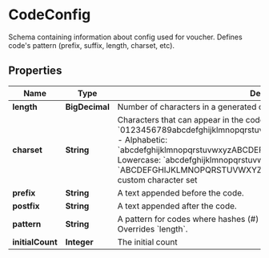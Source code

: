 

# CodeConfig

Schema containing information about config used for voucher. Defines code's pattern (prefix, suffix, length, charset, etc).

## Properties

| Name | Type | Description | Notes |
|------------ | ------------- | ------------- | -------------|
|**length** | **BigDecimal** | Number of characters in a generated code (excluding prefix and postfix). |  [optional] |
|**charset** | **String** | Characters that can appear in the code.    Examples:  - Alphanumeric: &#x60;0123456789abcdefghijklmnopqrstuvwxyzABCDEFGHIJKLMNOPQRSTUVWXYZ&#x60;  - Alphabetic: &#x60;abcdefghijklmnopqrstuvwxyzABCDEFGHIJKLMNOPQRSTUVWXYZ&#x60;  - Alphabetic Lowercase: &#x60;abcdefghijklmnopqrstuvwxyz&#x60;  - Alphabetic Uppercase: &#x60;ABCDEFGHIJKLMNOPQRSTUVWXYZ&#x60;  - Numbers: &#x60;0123456789&#x60;   - Custom: a custom character set |  [optional] |
|**prefix** | **String** | A text appended before the code. |  [optional] |
|**postfix** | **String** | A text appended after the code. |  [optional] |
|**pattern** | **String** | A pattern for codes where hashes (#) will be replaced with random characters. Overrides &#x60;length&#x60;. |  [optional] |
|**initialCount** | **Integer** | The initial count |  [optional] |



